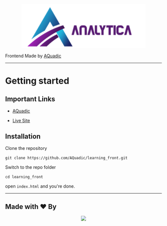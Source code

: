 <p align="center"><a href="https://aquadic.github.io/learning_front" target="_blank"><img src="./images/Logo.svg" width="400"></a></p>

Frontend Made by [AQuadic](https://aquadic.com)

----------

# Getting started

## Important Links

- [AQuadic](https://aquadic.com)

- [Live Site](https://aquadic.github.io/learning_front)

## Installation

Clone the repository

    git clone https://github.com/AQuadic/learning_front.git

Switch to the repo folder

    cd learning_front

open `index.html` and you're done.

----------

## Made with ♥ By

<p align="center"><a href="https://AQuadic.com" target="_blank"><img src="https://AQuadic.com/img/logo.svg" width="200"></a></p>

